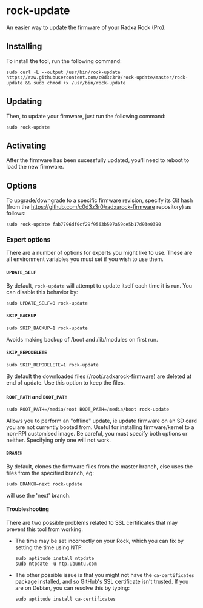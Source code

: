 # rock-update

An easier way to update the firmware of your Radxa Rock (Pro).

## Installing

To install the tool, run the following command:

    sudo curl -L --output /usr/bin/rock-update https://raw.githubusercontent.com/c0d3z3r0/rock-update/master/rock-update && sudo chmod +x /usr/bin/rock-update

## Updating

Then, to update your firmware, just run the following command:

    sudo rock-update

## Activating

After the firmware has been sucessfully updated, you'll need to reboot to load
the new firmware.

## Options

To upgrade/downgrade to a specific firmware revision, specify its Git hash
(from the https://github.com/c0d3z3r0/radxarock-firmware repository) as follows:

    sudo rock-update fab7796df0cf29f9563b507a59ce5b17d93e0390

### Expert options

There are a number of options for experts you might like to use.  These are all
environment variables you must set if you wish to use them.

#### `UPDATE_SELF`

By default, `rock-update` will attempt to update itself each time it is run.
You can disable this behavior by:

    sudo UPDATE_SELF=0 rock-update

#### `SKIP_BACKUP`

    sudo SKIP_BACKUP=1 rock-update

Avoids making backup of /boot and /lib/modules on first run.

#### `SKIP_REPODELETE`

    sudo SKIP_REPODELETE=1 rock-update

By default the downloaded files (/root/.radxarock-firmware) are deleted at end of update.
Use this option to keep the files.

#### `ROOT_PATH` and `BOOT_PATH`

    sudo ROOT_PATH=/media/root BOOT_PATH=/media/boot rock-update

Allows you to perform an "offline" update, ie update firmware on an SD card you
are not currently booted from. Useful for installing firmware/kernel to a
non-RPI customised image. Be careful, you must specify both options or neither.
Specifying only one will not work.

#### `BRANCH`

By default, clones the firmware files from the master branch, else uses the files
from the specified branch, eg:

    sudo BRANCH=next rock-update

will use the 'next' branch.

#### Troubleshooting

There are two possible problems related to SSL certificates that may prevent
this tool from working.

-   The time may be set incorrectly on your Rock, which you can fix
    by setting the time using NTP.

        sudo aptitude install ntpdate
        sudo ntpdate -u ntp.ubuntu.com

-   The other possible issue is that you might not have the `ca-certificates`
    package installed, and so GitHub's SSL certificate isn't trusted. If you are
    on Debian, you can resolve this by typing:

        sudo aptitude install ca-certificates
